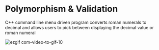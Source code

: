 # Polymorphism & Validation
C++ command line menu driven program converts roman numerals to decimal and allows users to pick between displaying the decimal value or roman numeral

![ezgif com-video-to-gif-10](https://user-images.githubusercontent.com/49708426/112762678-87d34a80-8fc6-11eb-9e80-fc45ad8578c9.gif)

